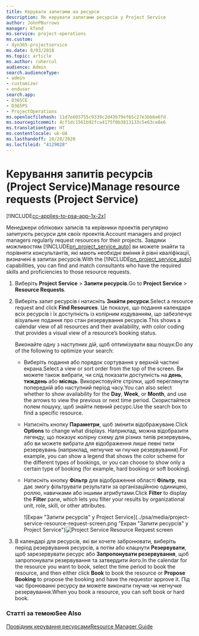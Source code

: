```yaml
---
title: Керувати запитами на ресурси
description: Як керувати запитами ресурсів у Project Service
author: JohnPBurrows
manager: kfend
ms.service: project-operations
ms.custom:
- dyn365-projectservice
ms.date: 8/03/2018
ms.topic: article
ms.author: ruhercul
audience: Admin
search.audienceType:
- admin
- customizer
- enduser
search.app:
- D365CE
- D365PS
- ProjectOperations
ms.openlocfilehash: 11d7e603755c9339c2d43b79ef65c27e3bb6e6fd
ms.sourcegitcommit: 4cf1dc1561b92fca4175f0b3813133c5e63ce8e6
ms.translationtype: HT
ms.contentlocale: uk-UA
ms.lasthandoff: 10/28/2020
ms.locfileid: "4129028"
---
```

# <a name="manage-resource-requests-project-service"></a><span data-ttu-id="d94e4-103">Керування запитів ресурсів (Project Service)</span><span class="sxs-lookup"><span data-stu-id="d94e4-103">Manage resource requests (Project Service)</span></span>

[!INCLUDE[cc-applies-to-psa-app-1x-2x](../includes/cc-applies-to-psa-app-1x-2x.md)]

<span data-ttu-id="d94e4-104">Менеджери облікових записів та керівники проектів регулярно запитують ресурси для своїх проектів.</span><span class="sxs-lookup"><span data-stu-id="d94e4-104">Account managers and project managers regularly request resources for their projects.</span></span> <span data-ttu-id="d94e4-105">Завдяки можливостям [!INCLUDE[pn_project_service_auto](../includes/pn-project-service-auto.md)] ви можете знайти та порівняти консультантів, які мають необхідні вміння й рівні кваліфікації, визначені в запитах ресурсів.</span><span class="sxs-lookup"><span data-stu-id="d94e4-105">With the [!INCLUDE[pn_project_service_auto](../includes/pn-project-service-auto.md)] capabilities, you can find and match consultants who have the required skills and proficiencies to those resource requests.</span></span>  
  
1. <span data-ttu-id="d94e4-106">Виберіть **Project Service** > **Запити ресурсів**.</span><span class="sxs-lookup"><span data-stu-id="d94e4-106">Go to **Project Service** > **Resource Requests**.</span></span>  
  
2. <span data-ttu-id="d94e4-107">Виберіть запит ресурсів і натисніть **Знайти ресурси**.</span><span class="sxs-lookup"><span data-stu-id="d94e4-107">Select a resource request and click **Find Resources**.</span></span> <span data-ttu-id="d94e4-108">Це показує, що подання календаря всіх ресурсів і їх доступність із колірним кодуванням, що забезпечує візуальне подання про стан резервування ресурсів.</span><span class="sxs-lookup"><span data-stu-id="d94e4-108">This shows a calendar view of all resources and their availability, with color coding that provides a visual view of a resource’s booking status.</span></span>  
  
    <span data-ttu-id="d94e4-109">Виконайте одну з наступних дій, щоб оптимізувати ваш пошук:</span><span class="sxs-lookup"><span data-stu-id="d94e4-109">Do any of the following to optimize your search:</span></span>  
  
   -   <span data-ttu-id="d94e4-110">Виберіть подання або порядок сортування у верхній частині екрана.</span><span class="sxs-lookup"><span data-stu-id="d94e4-110">Select a view or sort order from the top of the screen.</span></span> <span data-ttu-id="d94e4-111">Ви можете також вибрати, чи слід показати доступність на **день**, **тиждень** або **місяць**. Використовуйте стрілки, щоб переглянути попередній або наступний період часу.</span><span class="sxs-lookup"><span data-stu-id="d94e4-111">You can also select whether to show availability for the **Day**, **Week**, or **Month**, and use the arrows to view the previous or next time period.</span></span> <span data-ttu-id="d94e4-112">Скористайтеся полем пошуку, щоб знайти певний ресурс.</span><span class="sxs-lookup"><span data-stu-id="d94e4-112">Use the search box to find a specific resource.</span></span>  
  
   -   <span data-ttu-id="d94e4-113">Натисніть кнопку **Параметри**, щоб змінити відображуване.</span><span class="sxs-lookup"><span data-stu-id="d94e4-113">Click **Options** to change what displays.</span></span> <span data-ttu-id="d94e4-114">Наприклад, можна відобразити легенду, що показує колірну схему для різних типів резервувань, або ви можете вибрати для відображення лише певні типи резервувань (наприклад, негнучке чи гнучке резервування).</span><span class="sxs-lookup"><span data-stu-id="d94e4-114">For example, you can show a legend that shows the color scheme for the different types of bookings, or you can choose to show only a certain type of booking (for example, hard booking or soft booking).</span></span>  
  
   -   <span data-ttu-id="d94e4-115">Натисніть кнопку **Фільтр** для відображення області **Фільтр**, яка дає змогу фільтрувати результати за організаційною одиницею, роллю, навичками або іншими атрибутами.</span><span class="sxs-lookup"><span data-stu-id="d94e4-115">Click **Filter** to display the **Filter** pane, which lets you filter your results by organizational unit, role, skill, or other attributes.</span></span>  
  
       <span data-ttu-id="d94e4-116">![Екран "Запити ресурсів" у Project Service](../psa/media/project-service-resource-request-screen.png "Екран "Запити ресурсів" у Project Service")</span><span class="sxs-lookup"><span data-stu-id="d94e4-116">![Project Service Resource Request screen](../psa/media/project-service-resource-request-screen.png "Project Service Resource Request screen")</span></span>  
  
3. <span data-ttu-id="d94e4-117">В календарі для ресурсів, які ви хочете забронювати, виберіть період резервування ресурсів, а потім або клацнути **Резервувати**, щоб зарезервувати ресурс або **Запропонувати резервування**, щоб запропонувати резервування та затвердити його.</span><span class="sxs-lookup"><span data-stu-id="d94e4-117">In the calendar for the resource you want to book, select the time period to book the resource, and then either click **Book** to book the resource or **Propose Booking** to propose the booking and have the requestor approve it.</span></span> <span data-ttu-id="d94e4-118">Під час бронюванні ресурсу ви можете виконати гнучке чи негнучке резервування.</span><span class="sxs-lookup"><span data-stu-id="d94e4-118">When you book a resource, you can soft book or hard book.</span></span>  
  
### <a name="see-also"></a><span data-ttu-id="d94e4-119">Статті за темою</span><span class="sxs-lookup"><span data-stu-id="d94e4-119">See Also</span></span>  
 [<span data-ttu-id="d94e4-120">Провідник керування ресурсами</span><span class="sxs-lookup"><span data-stu-id="d94e4-120">Resource Manager Guide</span></span>](../psa/resource-manager-guide.md)
